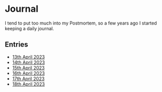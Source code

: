 # Journal

I tend to put too much into my Postmortem, so a few years ago I started keeping
a daily journal.

## Entries

* [13th April 2023](./2023-04-13.md)
* [14th April 2023](./2023-04-14.md)
* [15th April 2023](./2023-04-15.md)
* [16th April 2023](./2023-04-16.md)
* [17th April 2023](./2023-04-17.md)
* [18th April 2023](./2023-04-18.md)

